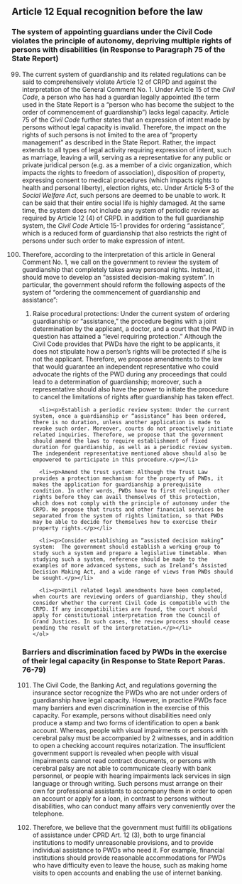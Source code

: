 ## Article 12 Equal recognition before the law

### The system of appointing guardians under the Civil Code violates the principle of autonomy, depriving multiple rights of persons with disabilities (in Response to Paragraph 75 of the State Report)

<ol start="99">
  <li><p>The current system of guardianship and its related regulations can be said to comprehensively violate Article 12 of CRPD and against the interpretation of the General Comment No. 1. Under Article 15 of the <em>Civil Code</em>, a person who has had a guardian legally appointed (the term used in the State Report is a “person who has become the subject to the order of commencement of guardianship”) lacks legal capacity. Article 75 of the <em>Civil Code</em> further states that an expression of intent made by persons without legal capacity is invalid. Therefore, the impact on the rights of such persons is not limited to the area of “property management” as described in the State Report. Rather, the impact extends to all types of legal activity requiring expression of intent, such as marriage, leaving a will, serving as a representative for any public or private juridical person (e.g. as a member of a civic organization, which impacts the rights to freedom of association), disposition of property, expressing consent to medical procedures (which impacts rights to health and personal liberty), election rights, etc. Under Article 5-3 of the <em>Social Welfare Act</em>, such persons are deemed to be unable to work. It can be said that their entire social life is highly damaged. At the same time, the system does not include any system of periodic review as required by Article 12 (4) of CRPD. in addition to the full guardianship system, the <em>Civil Code</em> Article 15-1 provides for ordering “assistance”, which is a reduced form of guardianship that also restricts the right of persons under such order to make expression of intent.</p></li>

  <li><p>Therefore, according to the interpretation of this article in General Comment No. 1, we call on the government to review the system of guardianship that completely takes away personal rights. Instead, it should move to develop an “assisted decision-making system”. In particular, the government should reform the following aspects of the system of “ordering the commencement of guardianship and assistance”:</p>
    <ol>
      <li><p>Raise procedural protections: Under the current system of ordering guardianship or “assistance,” the procedure begins with a joint determination by the applicant, a doctor, and a court that the PWD in question has attained a “level requiring protection.” Although the Civil Code provides that PWDs have the right to be applicants, it does not stipulate how a person’s rights will be protected if s/he is not the applicant. Therefore, we propose amendments to the law that would guarantee an independent representative who could advocate the rights of the PWD during any proceedings that could lead to a determination of guardianship; moreover, such a representative should also have the power to initiate the procedure to cancel the limitations of rights after guardianship has taken effect.</p></li>

      <li><p>Establish a periodic review system: Under the current system, once a guardianship or “assistance” has been ordered, there is no duration, unless another application is made to revoke such order. Moreover, courts do not proactively initiate related inquiries. Therefore, we propose that the government should amend the laws to require establishment of fixed duration for guardianship, as well as a periodic review system. The independent representative mentioned above should also be empowered to participate in this procedure.</p></li>

      <li><p>Amend the trust system: Although the Trust Law provides a protection mechanism for the property of PWDs, it makes the application for guardianship a prerequisite condition. In other words, PWDs have to first relinquish other rights before they can avail themselves of this protection, which does not comply with the principle of autonomy under the CRPD. We propose that trusts and other financial services be separated from the system of rights limitation, so that PWDs may be able to decide for themselves how to exercise their property rights.</p></li>

      <li><p>Consider establishing an “assisted decision making” system:  The government should establish a working group to study such a system and prepare a legislative timetable. When studying such a system, reference should be made to the examples of more advanced systems, such as Ireland’s Assisted Decision Making Act, and a wide range of views from PWDs should be sought.</p></li>

      <li><p>Until related legal amendments have been completed, when courts are reviewing orders of guardianship, they should consider whether the current Civil Code is compatible with the CRPD. If any incompatibilities are found, the court should apply for constitutional interpretation from the Council of Grand Justices. In such cases, the review process should cease pending the result of the interpretation.</p></li>
    </ol>
  </li>
</ol>

### Barriers and discrimination faced by PWDs in the exercise of their legal capacity (in Response to State Report Paras. 76-79)

<ol start="101">
  <li><p>The Civil Code, the Banking Act, and regulations governing the insurance sector recognize the PWDs who are not under orders of guardianship have legal capacity. However, in practice PWDs face many barriers and even discrimination in the exercise of this capacity. For example, persons without disabilities need only produce a stamp and two forms of identification to open a bank account. Whereas, people with visual impairments or persons with cerebral palsy must be accompanied by 2 witnesses, and in addition to open a checking account requires notarization. The insufficient government support is revealed when people with visual impairments cannot read contract documents, or persons with cerebral palsy are not able to communicate clearly with bank personnel, or people with hearing impairments lack services in sign language or through writing. Such persons must arrange on their own for professional assistants to accompany them in order to open an account or apply for a loan, in contrast to persons without disabilities, who can conduct many affairs very conveniently over the telephone.</p></li>

  <li><p>Therefore, we believe that the government must fulfill its obligations of assistance under CPRD Art. 12 (3), both to urge financial institutions to modify unreasonable provisions, and to provide individual assistance to PWDs who need it. For example, financial institutions should provide reasonable accommodations for PWDs who have difficulty even to leave the house, such as making home visits to open accounts and enabling the use of internet banking.</p></li>
</ol>

